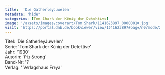 ```yaml
---
title:  'Die GatherleyJuwelen'
metadate: "hide"
categories: [Tom Shark der König der Detektive]
image: '/assets/images/coverart/Tom Shark/1141623897_00000010.jpg'
visit: 'https://portal.dnb.de/bookviewer/view/1141623897#page/n0/mode/2up'
---
```

Titel: 'Die GatherleyJuwelen' <br>
Serie: 'Tom Shark der König der Detektive' <br>
Jahr: '1930' <br>
AutorIn: 'Pitt Strong' <br>
Band-Nr: '?' <br>
Verlag: ' Verlagshaus Freya'
